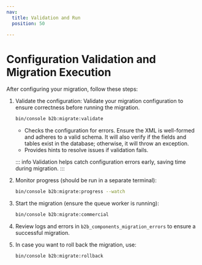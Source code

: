 ```yaml
---
nav:
  title: Validation and Run
  position: 50

---
```


# Configuration Validation and Migration Execution

After configuring your migration, follow these steps:

1. Validate the configuration:
   Validate your migration configuration to ensure correctness before running the migration.

   ```bash
   bin/console b2b:migrate:validate
   ```

   - Checks the configuration for errors. Ensure the XML is well-formed and adheres to a valid schema. It will also verify if the fields and tables exist in the database; otherwise, it will throw an exception.
   - Provides hints to resolve issues if validation fails.

    ::: info
    Validation helps catch configuration errors early, saving time during migration.
    :::

2. Monitor progress (should be run in a separate terminal):

   ```bash
   bin/console b2b:migrate:progress --watch
   ```

3. Start the migration (ensure the queue worker is running):

   ```bash
   bin/console b2b:migrate:commercial
   ```

4. Review logs and errors in `b2b_components_migration_errors` to ensure a successful migration.

5. In case you want to roll back the migration, use:

   ```bash
   bin/console b2b:migrate:rollback
   ```
